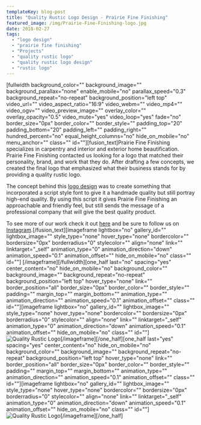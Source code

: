 ```yaml
---
templateKey: blog-post
title: "Quality Rustic Logo Design - Prairie Fine Finishing"
featured_image: /img/Prairie-Fine-Finishing-logo.jpg
date: 2018-02-27
tags:
  - "logo design"
  - "prairie fine finishing"
  - "Projects"
  - "quality rustic logo"
  - "quality rustic logo design"
  - "rustic logo"
---
```


\[fullwidth background\_color="" background\_image="" background\_parallax="none" enable\_mobile="no" parallax\_speed="0.3" background\_repeat="no-repeat" background\_position="left top" video\_url="" video\_aspect\_ratio="16:9" video\_webm="" video\_mp4="" video\_ogv="" video\_preview\_image="" overlay\_color="" overlay\_opacity="0.5" video\_mute="yes" video\_loop="yes" fade="no" border\_size="0px" border\_color="" border\_style="" padding\_top="20" padding\_bottom="20" padding\_left="" padding\_right="" hundred\_percent="no" equal\_height\_columns="no" hide\_on\_mobile="no" menu\_anchor="" class="" id=""\]\[fusion\_text\]Prairie Fine Finishing specializes in carpentry and interior and exterior home beautification. Prairie Fine Finishing contacted us looking for a logo that matched their personality, brand, and work that they do. After drafting a few concepts, we created the final logo that emphasized what their business stands for by providing a quality rustic logo.

The concept behind this [logo design](https://graphicintuitions.com/services/graphic-design/) was to create something that incorporated a script style font to give it a handmade quality but still portray high-end quality. By using this script it gives Prairie Fine Finishing an approachable and friendly feel, but still sends the message of a professional company that will give the best quality product.

To see more of our work check it out [here](https://graphicintuitions.com/our-work/) and be sure to follow us on [Instagram](https://www.instagram.com/graphicintuitions/).\[/fusion\_text\]\[imageframe lightbox="no" gallery\_id="" lightbox\_image="" style\_type="none" hover\_type="none" bordercolor="" bordersize="0px" borderradius="0" stylecolor="" align="none" link="" linktarget="\_self" animation\_type="0" animation\_direction="down" animation\_speed="0.1" animation\_offset="" hide\_on\_mobile="no" class="" id=""\] \[/imageframe\]\[/fullwidth\]\[one\_half last="no" spacing="yes" center\_content="no" hide\_on\_mobile="no" background\_color="" background\_image="" background\_repeat="no-repeat" background\_position="left top" hover\_type="none" link="" border\_position="all" border\_size="0px" border\_color="" border\_style="" padding="" margin\_top="" margin\_bottom="" animation\_type="" animation\_direction="" animation\_speed="0.1" animation\_offset="" class="" id=""\]\[imageframe lightbox="no" gallery\_id="" lightbox\_image="" style\_type="none" hover\_type="none" bordercolor="" bordersize="0px" borderradius="0" stylecolor="" align="none" link="" linktarget="\_self" animation\_type="0" animation\_direction="down" animation\_speed="0.1" animation\_offset="" hide\_on\_mobile="no" class="" id=""\] ![Quality Rustic Logo](/img/Prairie-Fine-Finishing-logo2.jpg)\[/imageframe\]\[/one\_half\]\[one\_half last="yes" spacing="yes" center\_content="no" hide\_on\_mobile="no" background\_color="" background\_image="" background\_repeat="no-repeat" background\_position="left top" hover\_type="none" link="" border\_position="all" border\_size="0px" border\_color="" border\_style="" padding="" margin\_top="" margin\_bottom="" animation\_type="" animation\_direction="" animation\_speed="0.1" animation\_offset="" class="" id=""\]\[imageframe lightbox="no" gallery\_id="" lightbox\_image="" style\_type="none" hover\_type="none" bordercolor="" bordersize="0px" borderradius="0" stylecolor="" align="none" link="" linktarget="\_self" animation\_type="0" animation\_direction="down" animation\_speed="0.1" animation\_offset="" hide\_on\_mobile="no" class="" id=""\] ![Quality Rustic Logo](/img/Prairie-Fine-Finishing-logo3.jpg)\[/imageframe\]\[/one\_half\]